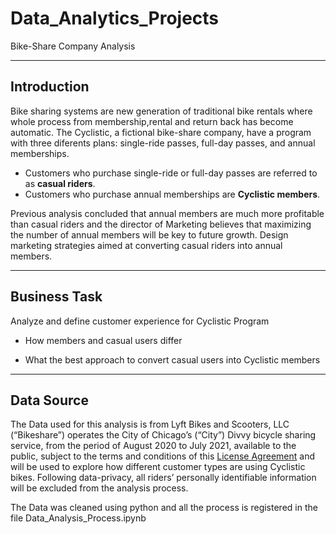 # Data_Analytics_Projects

Bike-Share Company Analysis

---------------------------
Introduction
---------------------------

Bike sharing systems are new generation of traditional bike rentals where whole process from membership,rental and return back has become automatic. 
The Cyclistic, a fictional bike-share company, have a program with three diferents plans: single-ride passes, full-day passes, and annual memberships.  

 - Customers who purchase single-ride or full-day passes are referred to as **casual riders**.  
 - Customers who purchase annual memberships are **Cyclistic members**.  

Previous analysis concluded that annual members are much more profitable than casual riders and the director of Marketing believes that maximizing the
number of annual members will be key to future growth. Design marketing strategies aimed at converting casual riders into annual members.

---------------------------
Business Task
---------------------------

Analyze and define customer experience for Cyclistic Program

 - How members and casual users differ

 - What the best approach to convert casual users into Cyclistic members

---------------------------
Data Source
---------------------------

The Data used for this analysis is from Lyft Bikes and Scooters, LLC (“Bikeshare”) operates the City of Chicago’s (“City”) Divvy bicycle sharing 
service, from the period of August 2020 to July 2021, available to the public, subject to the terms and conditions of this [License Agreement](ride.divvybikes.com/data-license-agreement)
and will be used to explore how different customer types are using Cyclistic bikes. Following data-privacy, all riders’ personally identifiable information 
will be excluded from the analysis process. 

The Data was cleaned using python and all the process is registered in the file Data_Analysis_Process.ipynb

